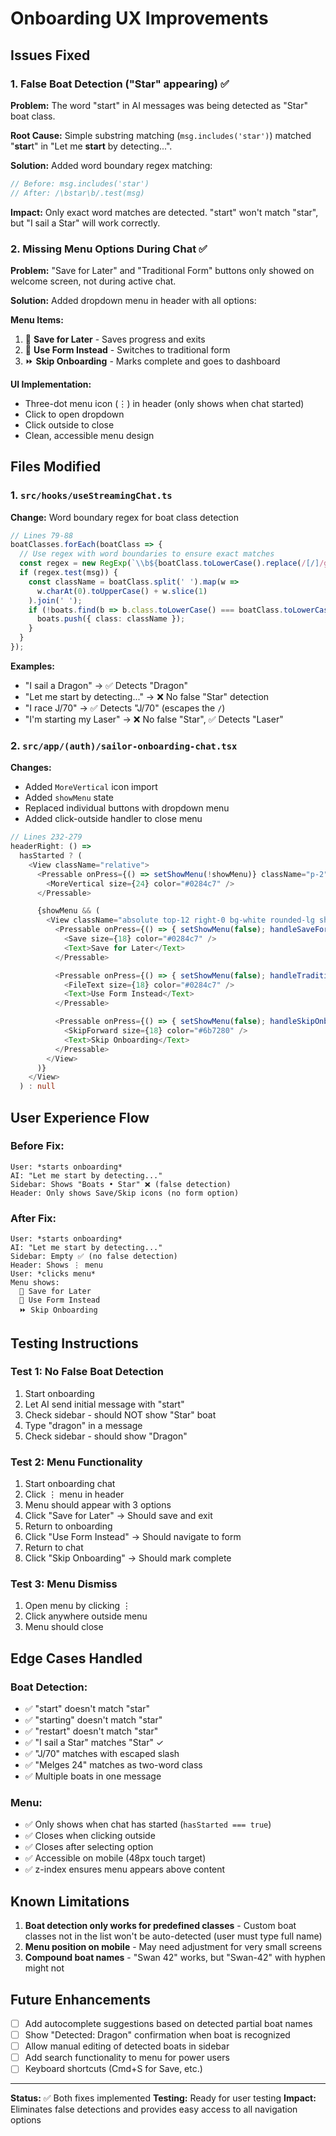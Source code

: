 # Onboarding UX Improvements

## Issues Fixed

### 1. False Boat Detection ("Star" appearing) ✅

**Problem:** The word "start" in AI messages was being detected as "Star" boat class.

**Root Cause:** Simple substring matching (`msg.includes('star')`) matched "**star**t" in "Let me **start** by detecting...".

**Solution:** Added word boundary regex matching:
```typescript
// Before: msg.includes('star')
// After: /\bstar\b/.test(msg)
```

**Impact:** Only exact word matches are detected. "start" won't match "star", but "I sail a Star" will work correctly.

### 2. Missing Menu Options During Chat ✅

**Problem:** "Save for Later" and "Traditional Form" buttons only showed on welcome screen, not during active chat.

**Solution:** Added dropdown menu in header with all options:

**Menu Items:**
1. 💾 **Save for Later** - Saves progress and exits
2. 📝 **Use Form Instead** - Switches to traditional form
3. ⏩ **Skip Onboarding** - Marks complete and goes to dashboard

**UI Implementation:**
- Three-dot menu icon (⋮) in header (only shows when chat started)
- Click to open dropdown
- Click outside to close
- Clean, accessible menu design

## Files Modified

### 1. `src/hooks/useStreamingChat.ts`
**Change:** Word boundary regex for boat class detection

```typescript
// Lines 79-88
boatClasses.forEach(boatClass => {
  // Use regex with word boundaries to ensure exact matches
  const regex = new RegExp(`\\b${boatClass.toLowerCase().replace(/[/]/g, '\\/')}\\b`);
  if (regex.test(msg)) {
    const className = boatClass.split(' ').map(w =>
      w.charAt(0).toUpperCase() + w.slice(1)
    ).join(' ');
    if (!boats.find(b => b.class.toLowerCase() === boatClass.toLowerCase())) {
      boats.push({ class: className });
    }
  }
});
```

**Examples:**
- "I sail a Dragon" → ✅ Detects "Dragon"
- "Let me start by detecting..." → ❌ No false "Star" detection
- "I race J/70" → ✅ Detects "J/70" (escapes the `/`)
- "I'm starting my Laser" → ❌ No false "Star", ✅ Detects "Laser"

### 2. `src/app/(auth)/sailor-onboarding-chat.tsx`
**Changes:**
- Added `MoreVertical` icon import
- Added `showMenu` state
- Replaced individual buttons with dropdown menu
- Added click-outside handler to close menu

```typescript
// Lines 232-279
headerRight: () =>
  hasStarted ? (
    <View className="relative">
      <Pressable onPress={() => setShowMenu(!showMenu)} className="p-2">
        <MoreVertical size={24} color="#0284c7" />
      </Pressable>

      {showMenu && (
        <View className="absolute top-12 right-0 bg-white rounded-lg shadow-lg border border-gray-200 w-48 z-50">
          <Pressable onPress={() => { setShowMenu(false); handleSaveForLater(); }}>
            <Save size={18} color="#0284c7" />
            <Text>Save for Later</Text>
          </Pressable>

          <Pressable onPress={() => { setShowMenu(false); handleTraditionalForm(); }}>
            <FileText size={18} color="#0284c7" />
            <Text>Use Form Instead</Text>
          </Pressable>

          <Pressable onPress={() => { setShowMenu(false); handleSkipOnboarding(); }}>
            <SkipForward size={18} color="#6b7280" />
            <Text>Skip Onboarding</Text>
          </Pressable>
        </View>
      )}
    </View>
  ) : null
```

## User Experience Flow

### Before Fix:
```
User: *starts onboarding*
AI: "Let me start by detecting..."
Sidebar: Shows "Boats • Star" ❌ (false detection)
Header: Only shows Save/Skip icons (no form option)
```

### After Fix:
```
User: *starts onboarding*
AI: "Let me start by detecting..."
Sidebar: Empty ✅ (no false detection)
Header: Shows ⋮ menu
User: *clicks menu*
Menu shows:
  💾 Save for Later
  📝 Use Form Instead
  ⏩ Skip Onboarding
```

## Testing Instructions

### Test 1: No False Boat Detection
1. Start onboarding
2. Let AI send initial message with "start"
3. Check sidebar - should NOT show "Star" boat
4. Type "dragon" in a message
5. Check sidebar - should show "Dragon"

### Test 2: Menu Functionality
1. Start onboarding chat
2. Click ⋮ menu in header
3. Menu should appear with 3 options
4. Click "Save for Later" → Should save and exit
5. Return to onboarding
6. Click "Use Form Instead" → Should navigate to form
7. Return to chat
8. Click "Skip Onboarding" → Should mark complete

### Test 3: Menu Dismiss
1. Open menu by clicking ⋮
2. Click anywhere outside menu
3. Menu should close

## Edge Cases Handled

### Boat Detection:
- ✅ "start" doesn't match "star"
- ✅ "starting" doesn't match "star"
- ✅ "restart" doesn't match "star"
- ✅ "I sail a Star" matches "Star" ✓
- ✅ "J/70" matches with escaped slash
- ✅ "Melges 24" matches as two-word class
- ✅ Multiple boats in one message

### Menu:
- ✅ Only shows when chat has started (`hasStarted === true`)
- ✅ Closes when clicking outside
- ✅ Closes after selecting option
- ✅ Accessible on mobile (48px touch target)
- ✅ z-index ensures menu appears above content

## Known Limitations

1. **Boat detection only works for predefined classes** - Custom boat classes not in the list won't be auto-detected (user must type full name)
2. **Menu position on mobile** - May need adjustment for very small screens
3. **Compound boat names** - "Swan 42" works, but "Swan-42" with hyphen might not

## Future Enhancements

- [ ] Add autocomplete suggestions based on detected partial boat names
- [ ] Show "Detected: Dragon" confirmation when boat is recognized
- [ ] Allow manual editing of detected boats in sidebar
- [ ] Add search functionality to menu for power users
- [ ] Keyboard shortcuts (Cmd+S for Save, etc.)

---

**Status:** ✅ Both fixes implemented
**Testing:** Ready for user testing
**Impact:** Eliminates false detections and provides easy access to all navigation options
